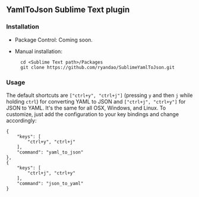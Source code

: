 ## YamlToJson Sublime Text plugin

### Installation

- Package Control: Coming soon.
- Manual installation:

        cd <Sublime Text path>/Packages
        git clone https://github.com/ryandao/SublimeYamlToJson.git

### Usage

The default shortcuts are `["ctrl+y", "ctrl+j"]` (pressing `y` and then `j` while holding `ctrl`) for converting YAML to JSON and `["ctrl+j", "ctrl+y"]` for JSON to YAML. It's the same for all OSX, Windows, and Linux. To customize, just add the configuration to your key bindings and change accordingly:

    {
        "keys": [
            "ctrl+y", "ctrl+j"
        ],
        "command": "yaml_to_json"
    },
    {
        "keys": [
            "ctrl+j", "ctrl+y"
        ],
        "command": "json_to_yaml"
    }

